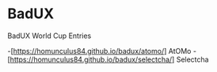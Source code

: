 # BadUX
BadUX World Cup Entries

-[https://homunculus84.github.io/badux/atomo/] AtOMo
-[https://homunculus84.github.io/badux/selectcha/] Selectcha
